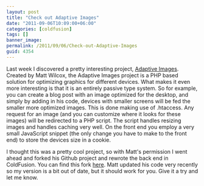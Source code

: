 ```yaml
---
layout: post
title: "Check out Adaptive Images"
date: "2011-09-06T10:09:00+06:00"
categories: [coldfusion]
tags: []
banner_image: 
permalink: /2011/09/06/Check-out-Adaptive-Images
guid: 4354
---
```


Last week I discovered a pretty interesting project, <a href="http://adaptive-images.com/">Adaptive Images</a>. Created by Matt Wilcox, the Adaptive Images project is a PHP based solution for optimizing graphics for different devices. What makes it even more interesting is that it is an entirely passive type system. So for example, you can create a blog post with an image optimized for the desktop, and simply by adding in his code, devices with smaller screens will be fed the smaller more optimized images. This is done making use of .htaccess. Any request for an image (and you can customize where it looks for these images) will be redirected to a PHP script. The script handles resizing images and handles caching very well. On the front end you employ a very small JavaScript snippet (the only change you have to make to the front end) to store the devices size in a cookie. 

I thought this was a pretty cool project, so with Matt's permission I went ahead and forked his Github project and rewrote the back end in ColdFusion. You can find this fork <a href="https://github.com/cfjedimaster/Adaptive-Images">here</a>. Matt updated his code very recently so my version is a bit out of date, but it should work for you. Give it a try and let me know.